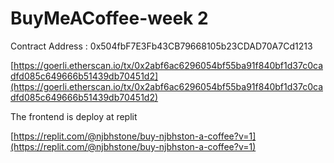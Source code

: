 # BuyMeACoffee-week 2

Contract Address : 0x504fbF7E3Fb43CB79668105b23CDAD70A7Cd1213

[https://goerli.etherscan.io/tx/0x2abf6ac6296054bf55ba91f840bf1d37c0cadfd085c649666b51439db70451d2](https://goerli.etherscan.io/tx/0x2abf6ac6296054bf55ba91f840bf1d37c0cadfd085c649666b51439db70451d2)

The frontend is deploy at replit

[https://replit.com/@njbhstone/buy-njbhston-a-coffee?v=1](https://replit.com/@njbhstone/buy-njbhston-a-coffee?v=1)
